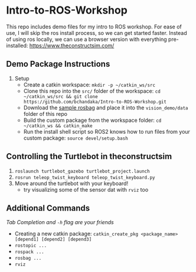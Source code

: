 # Intro-to-ROS-Workshop
This repo includes demo files for my intro to ROS workshop. For ease of use, I will skip the ros install process, so we can get started faster.
Instead of using ros locally, we can use a browser version with everything pre-installed: https://www.theconstructsim.com/

## Demo Package Instructions
1. Setup
    - Create a catkin workspace: `mkdir -p ~/catkin_ws/src`
    - Clone this repo into the `src/` folder of the workspace: `cd ~/catkin_ws/src && git clone https://github.com/bchandaka/Intro-to-ROS-Workshop.git`
    - Download the [sample rosbag](https://drive.google.com/file/d/19iortdU5lFNYnO0v7PV7l99tLThHhzeS/view?usp=sharing) and place it into the `vision_demo/data` folder of this repo 
    - Build the custom package from the workspace folder: `cd ~/catkin_ws && catkin_make`
    - Run the install shell script so ROS2 knows how to run files from your custom package: `source devel/setup.bash`

## Controlling the Turtlebot in theconstructsim
1. `roslaunch turtlebot_gazebo turtlebot_project.launch`
2. `rosrun teleop_twist_keyboard teleop_twist_keyboard.py`
3. Move around the turtlebot with your keyboard!
   - try visualizing some of the sensor dat with `rviz` too

## Additional Commands
_Tab Completion and `-h` flag are your friends_
- Creating a new catkin package: `catkin_create_pkg <package_name> [depend1] [depend2] [depend3]`
- `rostopic ...`
- `rospack ...`
- `rosbag ...`
- `rviz`
